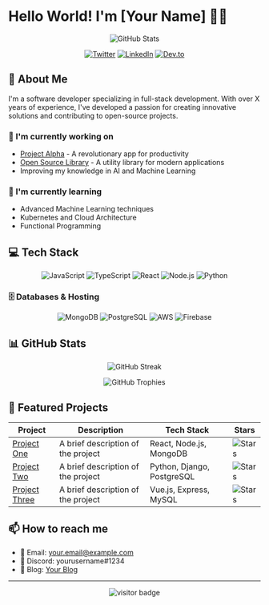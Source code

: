 # Hello World! I'm [Your Name] 👨‍💻

<div align="center">
  <img src="https://github-readme-stats.vercel.app/api?username=yourusername&show_icons=true&count_private=true&hide_border=true&theme=tokyonight" alt="GitHub Stats" />
</div>

<p align="center">
  <a href="https://twitter.com/yourusername"><img src="https://img.shields.io/badge/Twitter-%231DA1F2.svg?style=for-the-badge&logo=Twitter&logoColor=white" alt="Twitter"></a>
  <a href="https://linkedin.com/in/yourusername"><img src="https://img.shields.io/badge/linkedin-%230077B5.svg?style=for-the-badge&logo=linkedin&logoColor=white" alt="LinkedIn"></a>
  <a href="https://dev.to/yourusername"><img src="https://img.shields.io/badge/dev.to-0A0A0A?style=for-the-badge&logo=dev.to&logoColor=white" alt="Dev.to"></a>
</p>

## 🚀 About Me
I'm a software developer specializing in full-stack development. With over X years of experience, I've developed a passion for creating innovative solutions and contributing to open-source projects.

### 💼 I'm currently working on
- [Project Alpha](https://github.com/yourusername/project-alpha) - A revolutionary app for productivity
- [Open Source Library](https://github.com/yourusername/os-lib) - A utility library for modern applications
- Improving my knowledge in AI and Machine Learning

### 🌱 I'm currently learning
- Advanced Machine Learning techniques
- Kubernetes and Cloud Architecture
- Functional Programming

## 💻 Tech Stack
<p align="center">
  <img src="https://img.shields.io/badge/javascript-%23323330.svg?style=for-the-badge&logo=javascript&logoColor=%23F7DF1E" alt="JavaScript" />
  <img src="https://img.shields.io/badge/typescript-%23007ACC.svg?style=for-the-badge&logo=typescript&logoColor=white" alt="TypeScript" />
  <img src="https://img.shields.io/badge/react-%2320232a.svg?style=for-the-badge&logo=react&logoColor=%2361DAFB" alt="React" />
  <img src="https://img.shields.io/badge/node.js-6DA55F?style=for-the-badge&logo=node.js&logoColor=white" alt="Node.js" />
  <img src="https://img.shields.io/badge/python-3670A0?style=for-the-badge&logo=python&logoColor=ffdd54" alt="Python" />
</p>

### 🗄️ Databases & Hosting
<p align="center">
  <img src="https://img.shields.io/badge/MongoDB-%234ea94b.svg?style=for-the-badge&logo=mongodb&logoColor=white" alt="MongoDB" />
  <img src="https://img.shields.io/badge/postgres-%23316192.svg?style=for-the-badge&logo=postgresql&logoColor=white" alt="PostgreSQL" />
  <img src="https://img.shields.io/badge/AWS-%23FF9900.svg?style=for-the-badge&logo=amazon-aws&logoColor=white" alt="AWS" />
  <img src="https://img.shields.io/badge/firebase-%23039BE5.svg?style=for-the-badge&logo=firebase" alt="Firebase" />
</p>

## 📊 GitHub Stats
<p align="center">
  <img src="https://github-readme-streak-stats.herokuapp.com/?user=yourusername&theme=tokyonight&hide_border=true" alt="GitHub Streak" />
</p>

<p align="center">
  <img src="https://github-profile-trophy.vercel.app/?username=yourusername&theme=nord&column=7&no-frame=true" alt="GitHub Trophies" />
</p>

## 🎯 Featured Projects
| Project | Description | Tech Stack | Stars |
|---------|-------------|------------|-------|
| [Project One](https://github.com/yourusername/project-one) | A brief description of the project | React, Node.js, MongoDB | ![Stars](https://img.shields.io/github/stars/yourusername/project-one?style=social) |
| [Project Two](https://github.com/yourusername/project-two) | A brief description of the project | Python, Django, PostgreSQL | ![Stars](https://img.shields.io/github/stars/yourusername/project-two?style=social) |
| [Project Three](https://github.com/yourusername/project-three) | A brief description of the project | Vue.js, Express, MySQL | ![Stars](https://img.shields.io/github/stars/yourusername/project-three?style=social) |

## 📫 How to reach me
- 📧 Email: your.email@example.com
- 💬 Discord: yourusername#1234
- 📝 Blog: [Your Blog](https://yourblog.com)

---

<div align="center">
  <img src="https://visitor-badge.laobi.icu/badge?page_id=yourusername.yourusername" alt="visitor badge"/>
</div> 